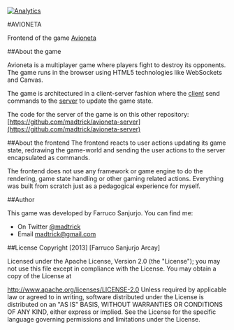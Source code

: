 [![Analytics](https://ga-beacon.appspot.com/UA-46795389-1/avioneta/README)](https://github.com/igrigorik/ga-beacon)

#AVIONETA

Frontend of the game [Avioneta](https://madtrick.github.io/avioneta)

##About the game

Avioneta is a multiplayer game where players fight to destroy its opponents. The game runs in the browser using HTML5 technologies like WebSockets and Canvas.

The game is architectured in a client-server fashion where the [client](https://github.com/madtrick/avioneta) send commands to the [server](https://github.com/madtrick/avioneta-server) to update the game state.

The code for the server of the game is on this other repository: [https://github.com/madtrick/avioneta-server](https://github.com/madtrick/avioneta-server)

##About the frontend
The frontend reacts to user actions updating its game state, redrawing the game-world and sending the user actions to the server encapsulated as commands.

The frontend does not use any framework or game engine to do the rendering, game state handling or other gaming related actions. Everything was built from scratch just as a pedagogical experience for myself.
  
##Author

This game was developed by Farruco Sanjurjo. You can find me:

  * On Twitter [@madtrick](https://twitter.com/madtrick)
  * Email [madtrick@gmail.com](madtrick@gmail.com)

##License
Copyright [2013] [Farruco Sanjurjo Arcay]

Licensed under the Apache License, Version 2.0 (the "License"); you may not use this file except in compliance with the License. You may obtain a copy of the License at

http://www.apache.org/licenses/LICENSE-2.0 Unless required by applicable law or agreed to in writing, software distributed under the License is distributed on an "AS IS" BASIS, WITHOUT WARRANTIES OR CONDITIONS OF ANY KIND, either express or implied. See the License for the specific language governing permissions and limitations under the License.
